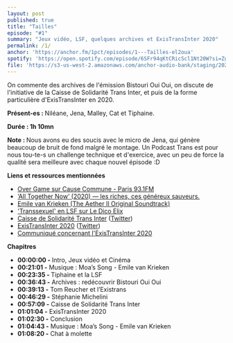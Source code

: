 ```yaml
---
layout: post
published: true
title: "Tailles"
episode: "#1"
summary: "Jeux vidéo, LSF, quelques archives et ExisTransInter 2020"
permalink: /1/
anchor: 'https://anchor.fm/1pct/episodes/1---Tailles-el2oua'
spotify: 'https://open.spotify.com/episode/6SFr94qKtCRicScl1Nt20W?si=Zgl-SD3aSRSlssCzajIbCQ'
file: 'https://s3-us-west-2.amazonaws.com/anchor-audio-bank/staging/2020-9-14/118379723-44100-2-b4caa294be186.m4a'
---
```

<p>On commente des archives de l'émission Bistouri Oui Oui, on discute de l'initiative de la Caisse de Solidarité Trans Inter, et puis de la forme particulière d'ExisTransInter en 2020.</p>

<!--more-->

<p><strong>Présent-es : </strong>Niléane, Jena, Malley, Cat et Tiphaine.</p>
<p><strong>Durée : 1h 10mn</strong></p>
<p><strong>Note : </strong>Nous avons eu des soucis avec le micro de Jena, qui génère beaucoup de bruit de fond malgré le montage. Un Podcast Trans est pour nous tou-te-s un challenge technique et d'exercice, avec un peu de force la qualité sera meilleure avec chaque nouvel épisode :D</p>

<p><strong>Liens et ressources mentionnées</strong></p>
<ul>
  <li><a href="https://cause-commune.fm/shows/over-game/">Over Game sur Cause Commune - Paris 93.1FM</a></li>
  <li><a href="http://lacolonieduweb.fr/2020/09/07/cinema-all-together-now-2020-les-riches-ces-genereux-sauveurs/">‘All Together Now’ (2020) — les riches, ces généreux sauveurs.</a></li>
  <li><a href="https://music.emilevankrieken.com/album/the-aether-ii-original-soundtrack">Emile van Krieken (The Aether II Original Soundtrack)</a></li>
  <li><a href="https://dico.elix-lsf.fr/dictionnaire/transsexuel/adj.-222855">'Transsexuel' en LSF sur Le Dico Elix</a></li>
  <li><a href="https://csti-lyon.fr/">Caisse de Solidarité Trans Inter</a> (<a href="https://twitter.com/sotransinter?s=21">Twitter</a>)</li>
  <li><a href="https://existrans.org/">ExisTransInter 2020</a> (<a href="https://twitter.com/existransinter?s=21">Twitter</a>)</li>
  <li><a href="https://twitter.com/existransinter/status/1314302349712805889?s=21">Communiqué concernant l'ExisTransInter 2020</a></li>
</ul>

<p><strong>Chapitres</strong></p>
<ul>
  <li><strong>00:00:00 - </strong>Intro, Jeux vidéo et Cinéma</li>
  <li><strong>00:21:01 -</strong> Musique : Moa’s Song - Emile van Krieken</li>
  <li><strong>00:23:35 - </strong>Tiphaine et la LSF</li>
  <li><strong>00:36:43 -</strong> Archives : redécouvrir Bistouri Oui Oui</li>
  <li><strong>00:39:13 -</strong> Tom Reucher et l’Existrans</li>
  <li><strong>00:46:29 -</strong> Stéphanie Michelini</li>
  <li><strong>00:57:09 -</strong> Caisse de Solidarité Trans Inter</li>
  <li><strong>01:01:04 -</strong> ExisTransInter 2020</li>
  <li><strong>01:02:30 -</strong> Conclusion</li>
  <li><strong>01:04:43 -</strong> Musique : Moa’s Song - Emile van Krieken</li>
  <li><strong>01:08:20 -</strong> Chat à molette</li>
</ul>
